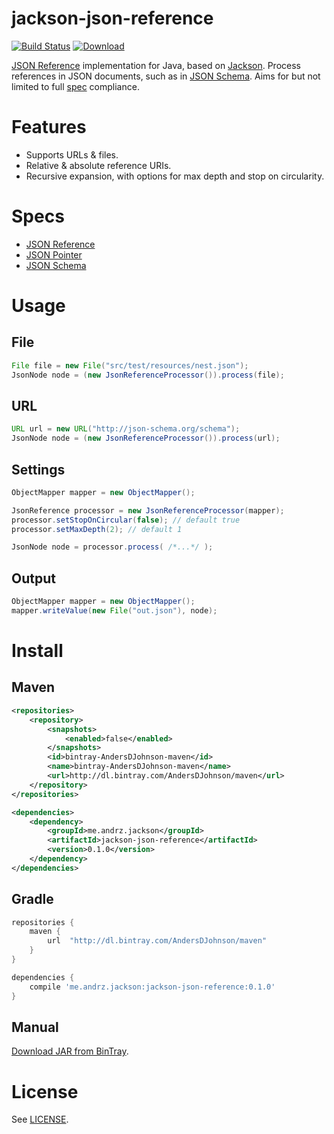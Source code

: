 jackson-json-reference
==============

[![Build Status](https://travis-ci.org/AndersDJohnson/jackson-json-reference.png)](https://travis-ci.org/AndersDJohnson/jackson-json-reference)
[ ![Download](https://api.bintray.com/packages/AndersDJohnson/maven/jackson-json-reference/images/download.svg) ][download]

[JSON Reference] implementation for Java, based on [Jackson]. Process references in JSON documents, such as in [JSON Schema]. Aims for but not limited to full [spec](#specs) compliance.

# Features

* Supports URLs & files.
* Relative & absolute reference URIs.
* Recursive expansion, with options for max depth and stop on circularity.

# Specs

* [JSON Reference]
* [JSON Pointer]
* [JSON Schema]

# Usage

## File
```java
File file = new File("src/test/resources/nest.json");
JsonNode node = (new JsonReferenceProcessor()).process(file);
```

## URL
```java
URL url = new URL("http://json-schema.org/schema");
JsonNode node = (new JsonReferenceProcessor()).process(url);
```

## Settings
```java
ObjectMapper mapper = new ObjectMapper();

JsonReference processor = new JsonReferenceProcessor(mapper);
processor.setStopOnCircular(false); // default true
processor.setMaxDepth(2); // default 1

JsonNode node = processor.process( /*...*/ );
```

## Output
```java
ObjectMapper mapper = new ObjectMapper();
mapper.writeValue(new File("out.json"), node);
```


# Install

## Maven

```xml
<repositories>
    <repository>
        <snapshots>
            <enabled>false</enabled>
        </snapshots>
        <id>bintray-AndersDJohnson-maven</id>
        <name>bintray-AndersDJohnson-maven</name>
        <url>http://dl.bintray.com/AndersDJohnson/maven</url>
    </repository>
</repositories>

<dependencies>
    <dependency>
        <groupId>me.andrz.jackson</groupId>
        <artifactId>jackson-json-reference</artifactId>
        <version>0.1.0</version>
    </dependency>
</dependencies>
```

## Gradle

```groovy
repositories {
    maven {
        url  "http://dl.bintray.com/AndersDJohnson/maven" 
    }
}

dependencies {
    compile 'me.andrz.jackson:jackson-json-reference:0.1.0'
}
```

## Manual

[Download JAR from BinTray][download].

# License

See [LICENSE](LICENSE).

[Jackson]: https://github.com/FasterXML/jackson
[JSON Reference]: http://tools.ietf.org/html/draft-pbryan-zyp-json-ref-03
[JSON Pointer]: http://tools.ietf.org/html/rfc6901
[JSON Schema]: http://json-schema.org/
[download]: https://bintray.com/artifact/download/AndersDJohnson/maven/me/andrz/jackson/jackson-json-reference/0.1.0/jackson-json-reference-0.1.0.jar
